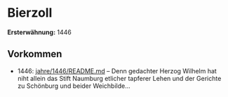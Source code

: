 # Bierzoll

**Ersterwähnung:** 1446

## Vorkommen
- 1446: [jahre/1446/README.md](../jahre/1446/README.md) – Denn gedachter Herzog Wilhelm hat niht allein das
Stift Naumburg etlicher tapferer Lehen und der Gerichte
zu Schönburg und beider Weichbilde...
